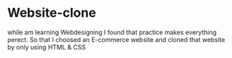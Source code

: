 # Website-clone

while am learning Webdesigning I found that practice makes everything perect. So that I choosed an E-commerce website and cloned that website by only using HTML & CSS
